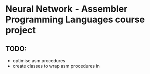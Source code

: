 # Neural Network - Assembler Programming Languages course project

## TODO:
* optimise asm procedures
* create classes to wrap asm procedures in